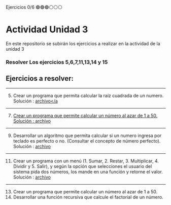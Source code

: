 Ejercicios 0/6
🟢🟢🟢⚪⚪⚪
# Actividad Unidad 3
En este repositorio se subirán los ejercicios a realizar en la actividad de la unidad 3
<h3>Resolver Los ejercicios <strong>5,6,7,11,13,14 y 15</strong></h3>

## Ejercicios a resolver:
 ---
5. Crear un programa que permita calcular la raíz cuadrada de un numero.
   Solución : <a href="https://github.com/Cipa-de-Algoritmo-y-programacion/Actividad-Unidad-3/blob/main/Ejercicio5.java">archivo</a
                                                                                                                                  
---
7. Crear un programa que permite calcular un número al azar de 1 a 50.
    Solución : <a href="https://github.com/Cipa-de-Algoritmo-y-programacion/Actividad-Unidad-3/blob/main/Ejercicio6.java">archivo</a>

---
9. Desarrollar un algoritmo que permita calcular si un numero ingresa por
teclado es perfecto o no. (Consultar el concepto de número perfecto).
 Solución : <a href="https://github.com/Cipa-de-Algoritmo-y-programacion/Actividad-Unidad-3/blob/main/Ejercicio7.java">archivo</a>

---

11. Crear un programa con un menú (1. Sumar, 2. Restar, 3. Multiplicar, 4.
Dividir y 5. Salir), y según la opción que selecciones el usuario del sistema
pida dos números, los mande en una función y retorne el valor.
 Solución : <a href="https://github.com/Cipa-de-Algoritmo-y-programacion/Actividad-Unidad-3/blob/main/Ejercicio5.java">archivo</a>

---

13. Crear un programa que permite calcular un número al azar de 1 a 50.
15. Desarrollar una función recursiva que calcule el factorial de un número. 
